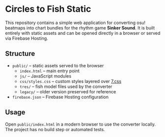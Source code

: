 # Circles to Fish Static

This repository contains a simple web application for converting osu! beatmaps into chart bundles for the rhythm game **Sinker Sound**. It is built entirely with static assets and can be opened directly in a browser or served via Firebase Hosting.

## Structure
- `public/` – static assets served to the browser
  - `index.html` – main entry point
  - `js/` – JavaScript modules
  - `css/styles.css` – custom styles layered over [7.css](https://khang-nd.github.io/7.css)
  - `tres/` – fish model files used by the converter
  - `legacy/` – older version preserved for reference
- `firebase.json` – Firebase Hosting configuration

## Usage
Open `public/index.html` in a modern browser to use the converter locally. The project has no build step or automated tests.
